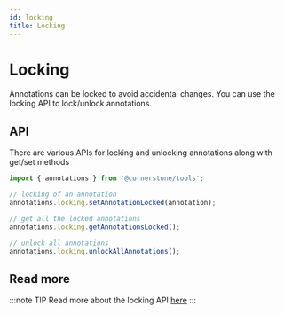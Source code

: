 ```yaml
---
id: locking
title: Locking
---
```


# Locking

Annotations can be locked to avoid accidental changes. You can use
the locking API to lock/unlock annotations.

## API

There are various APIs for locking and unlocking annotations along with get/set methods

```js
import { annotations } from '@cornerstone/tools';

// locking of an annotation
annotations.locking.setAnnotationLocked(annotation);

// get all the locked annotations
annotations.locking.getAnnotationsLocked();

// unlock all annotations
annotations.locking.unlockAllAnnotations();
```

## Read more

:::note TIP
Read more about the locking API [here](/api/tools/namespace/annotation#locking)
:::
